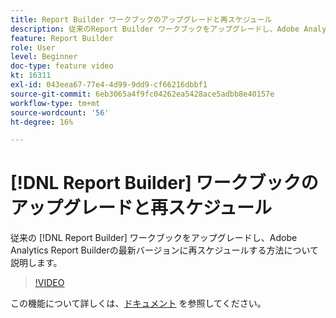```yaml
---
title: Report Builder ワークブックのアップグレードと再スケジュール
description: 従来のReport Builder ワークブックをアップグレードし、Adobe Analytics Report Builderの最新バージョンに再スケジュールする方法について説明します。
feature: Report Builder
role: User
level: Beginner
doc-type: feature video
kt: 16311
exl-id: 043eea67-77e4-4d99-9dd9-cf66216dbbf1
source-git-commit: 6eb3065a4f9fc04262ea5428ace5adbb8e40157e
workflow-type: tm+mt
source-wordcount: '56'
ht-degree: 16%

---
```


# [!DNL Report Builder] ワークブックのアップグレードと再スケジュール

従来の [!DNL Report Builder] ワークブックをアップグレードし、Adobe Analytics Report Builderの最新バージョンに再スケジュールする方法について説明します。

>[!VIDEO](https://video.tv.adobe.com/v/3446183/?quality=12&learn=on&captions=jpn)

この機能について詳しくは、[ドキュメント](https://experienceleague.adobe.com/ja/docs/analytics/analyze/report-builder/home) を参照してください。
